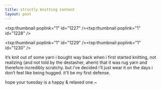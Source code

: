 ```yaml
---
title: strictly knitting content    
layout: post
---
```


<span class="pic3"><txp:thumbnail poplink="1" id="1227" /><txp:thumbnail poplink="1" id="1228" /></span>

<span class="pic3"><txp:thumbnail poplink="1" id="1229" /><txp:thumbnail poplink="1" id="1230" /></span>

it&#8217;s knit out of some yarn i bought way back when i first started knitting, not realizing (and not told by the destasher, ahem) that it was rug yarn and therefore incredibly scratchy. but i&#8217;ve decided i&#8217;ll just wear it on the days i don&#8217;t feel like being hugged. it&#8217;ll be my first defense. 

hope your tuesday is a happy & relaxed one ~